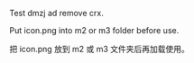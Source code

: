 Test dmzj ad remove crx.

Put icon.png into m2 or m3 folder before use.

把 icon.png 放到 m2 或 m3 文件夹后再加载使用。

